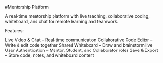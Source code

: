 #Mentorship Platform

A real-time mentorship platform with live teaching, collaborative coding, whiteboard, and chat for remote learning and teamwork.

Features:

Live Video & Chat – Real-time communication
Collaborative Code Editor – Write & edit code together
Shared Whiteboard – Draw and brainstorm live
User Authentication – Mentor, Student, and Collaborator roles
Save & Export – Store code, notes, and whiteboard content
